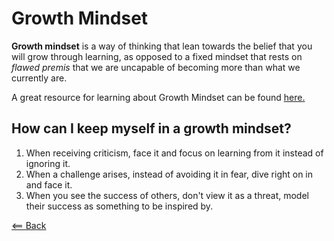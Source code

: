 # Growth Mindset

**Growth mindset** is a way of thinking that lean towards the belief that you will grow through learning, as opposed to a fixed mindset that rests on *flawed premis* that we are uncapable of becoming more than what we currently are.

A great resource for learning about Growth Mindset can be found [here.](https://www.atlassian.com/blog/inside-atlassian/growth-mindset)

## How can I keep myself in a growth mindset?

1. When receiving criticism, face it and focus on learning from it instead of ignoring it.
1. When a challenge arises, instead of avoiding it in fear, dive right on in and face it.
1. When you see the success of others, don't view it as a threat, model their success as something to be inspired by.

[<== Back](/README.md)
